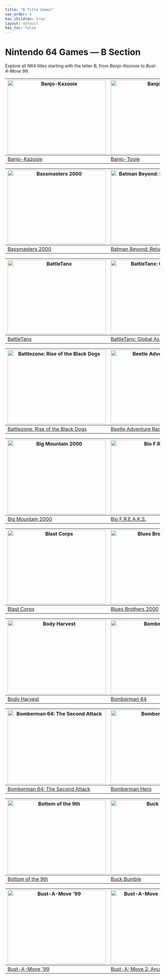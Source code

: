 ```yaml
---
title: "B Title Games"
nav_order: 4
has_children: true
layout: default
has_toc: false
---
```


# Nintendo 64 Games — B Section

Explore all N64 titles starting with the letter B, from *Banjo-Kazooie* to *Bust-A-Move 99*.

| <a href="b/banjo-kazooie"><img src="https://raw.githubusercontent.com/TheGent/n64gamespedia/main/media/usa/Banjo-Kazooie-(USA).png" width="320" height="240" alt="Banjo-Kazooie"/></a> | <a href="b/banjo-tooie"><img src="https://raw.githubusercontent.com/TheGent/n64gamespedia/main/media/usa/Banjo-Tooie-(USA).png" width="320" height="240" alt="Banjo-Tooie"/></a> |
|---|---|
| [Banjo-Kazooie](b/banjo-kazooie) | [Banjo-Tooie](b/banjo-tooie) |

| <a href="b/bassmasters-2000"><img src="https://raw.githubusercontent.com/TheGent/n64gamespedia/main/media/usa/Bassmasters-2000-(USA).png" width="320" height="240" alt="Bassmasters 2000"/></a> | <a href="b/batman-beyond-return-of-the-joker"><img src="https://raw.githubusercontent.com/TheGent/n64gamespedia/main/media/usa/Batman-Beyond-Return-of-the-Joker-(USA).png" width="320" height="240" alt="Batman Beyond: Return of the Joker"/></a> |
|---|---|
| [Bassmasters 2000](b/bassmasters-2000) | [Batman Beyond: Return of the Joker](b/batman-beyond-return-of-the-joker) |

| <a href="b/battletanx"><img src="https://raw.githubusercontent.com/TheGent/n64gamespedia/main/media/usa/BattleTanx-(USA).png" width="320" height="240" alt="BattleTanx"/></a> | <a href="b/battletanx-global-assault"><img src="https://raw.githubusercontent.com/TheGent/n64gamespedia/main/media/usa/BattleTanx-Global-Assault-(USA).png" width="320" height="240" alt="BattleTanx: Global Assault"/></a> |
|---|---|
| [BattleTanx](b/battletanx) | [BattleTanx: Global Assault](b/battletanx-global-assault) |

| <a href="b/battlezone-rise-of-the-black-dogs"><img src="https://raw.githubusercontent.com/TheGent/n64gamespedia/main/media/usa/Battlezone-Rise-of-the-Black-Dogs-(USA).png" width="320" height="240" alt="Battlezone: Rise of the Black Dogs"/></a> | <a href="b/beetle-adventure-racing"><img src="https://raw.githubusercontent.com/TheGent/n64gamespedia/main/media/usa/Beetle-Adventure-Racing-(USA).png" width="320" height="240" alt="Beetle Adventure Racing"/></a> |
|---|---|
| [Battlezone: Rise of the Black Dogs](b/battlezone-rise-of-the-black-dogs) | [Beetle Adventure Racing](b/beetle-adventure-racing) |

| <a href="b/big-mountain-2000"><img src="https://raw.githubusercontent.com/TheGent/n64gamespedia/main/media/usa/Big-Mountain-2000-(USA).png" width="320" height="240" alt="Big Mountain 2000"/></a> | <a href="b/bio-freaks"><img src="https://raw.githubusercontent.com/TheGent/n64gamespedia/main/media/usa/Bio-FREAKS-(USA).png" width="320" height="240" alt="Bio F.R.E.A.K.S."/></a> |
|---|---|
| [Big Mountain 2000](b/big-mountain-2000) | [Bio F.R.E.A.K.S.](b/bio-freaks) |

| <a href="b/blast-corps"><img src="https://raw.githubusercontent.com/TheGent/n64gamespedia/main/media/usa/Blast-Corps-(USA).png" width="320" height="240" alt="Blast Corps"/></a> | <a href="b/blues-brothers-2000"><img src="https://raw.githubusercontent.com/TheGent/n64gamespedia/main/media/usa/Blues-Brothers-2000-(USA).png" width="320" height="240" alt="Blues Brothers 2000"/></a> |
|---|---|
| [Blast Corps](b/blast-corps) | [Blues Brothers 2000](b/blues-brothers-2000) |

| <a href="b/body-harvest"><img src="https://raw.githubusercontent.com/TheGent/n64gamespedia/main/media/usa/Body-Harvest-(USA).png" width="320" height="240" alt="Body Harvest"/></a> | <a href="b/bomberman-64"><img src="https://raw.githubusercontent.com/TheGent/n64gamespedia/main/media/usa/Bomberman-64-(USA).png" width="320" height="240" alt="Bomberman 64"/></a> |
|---|---|
| [Body Harvest](b/body-harvest) | [Bomberman 64](b/bomberman-64) |

| <a href="b/bomberman-64-the-second-attack"><img src="https://raw.githubusercontent.com/TheGent/n64gamespedia/main/media/usa/Bomberman-64-The-Second-Attack-(USA).png" width="320" height="240" alt="Bomberman 64: The Second Attack"/></a> | <a href="b/bomberman-hero"><img src="https://raw.githubusercontent.com/TheGent/n64gamespedia/main/media/usa/Bomberman-Hero-(USA).png" width="320" height="240" alt="Bomberman Hero"/></a> |
|---|---|
| [Bomberman 64: The Second Attack](b/bomberman-64-the-second-attack) | [Bomberman Hero](b/bomberman-hero) |

| <a href="b/bottom-of-the-9th"><img src="https://raw.githubusercontent.com/TheGent/n64gamespedia/main/media/usa/Bottom-of-the-9th-(USA).png" width="320" height="240" alt="Bottom of the 9th"/></a> | <a href="b/buck-bumble"><img src="https://raw.githubusercontent.com/TheGent/n64gamespedia/main/media/usa/Buck-Bumble-(USA).png" width="320" height="240" alt="Buck Bumble"/></a> |
|---|---|
| [Bottom of the 9th](b/bottom-of-the-9th) | [Buck Bumble](b/buck-bumble) |

| <a href="b/bust-a-move-99"><img src="https://images.launchbox-app.com/1e7e5e3a-3e6b-4c9e-9e6e-2b2e3a6e2b2e.png" width="320" height="240" alt="Bust-A-Move '99"/></a> | <a href="b/bust-a-move-2-arcade-edition"><img src="https://images.launchbox-app.com/2b2e3a6e-2b2e-4c9e-9e6e-1e7e5e3a3e6b.png" width="320" height="240" alt="Bust-A-Move 2: Arcade Edition"/></a> |
|---|---|
| [Bust-A-Move '99](b/bust-a-move-99) | [Bust-A-Move 2: Arcade Edition](b/bust-a-move-2-arcade-edition) |

